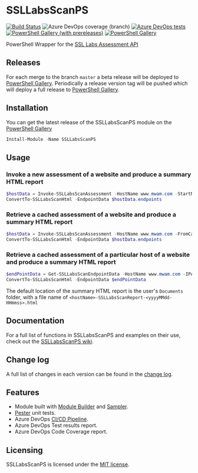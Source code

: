 # SSLLabsScanPS

[![Build Status](https://dev.azure.com/simonheather99/SSLLabsScanPS/_apis/build/status/X-Guardian.SSLLabsScanPS?branchName=master)](https://dev.azure.com/simonheather99/SSLLabsScanPS/_build/latest?definitionId=8&branchName=master)
![Azure DevOps coverage (branch)](https://img.shields.io/azure-devops/coverage/simonheather99/SSLLabsScanPS/8/master)
[![Azure DevOps tests](https://img.shields.io/azure-devops/tests/simonheather99/SSLLabsScanPS/8/master)](https://simonheather99.visualstudio.com/SSLLabsScanPS/_test/analytics?definitionId=8&contextType=build)
[![PowerShell Gallery (with prereleases)](https://img.shields.io/powershellgallery/vpre/SSLLabsScanPS?label=SSLLabsScanPS%20Preview)](https://www.powershellgallery.com/packages/SSLLabsScanPS/)
[![PowerShell Gallery](https://img.shields.io/powershellgallery/v/SSLLabsScanPS?label=SSLLabsScanPS)](https://www.powershellgallery.com/packages/SSLLabsScanPS/)

PowerShell Wrapper for the [SSL Labs Assessment API](https://github.com/ssllabs/ssllabs-scan/blob/stable/ssllabs-api-docs.md)

## Releases

For each merge to the branch `master` a beta release will be
deployed to [PowerShell Gallery](https://www.powershellgallery.com/).
Periodically a release version tag will be pushed which will deploy a
full release to [PowerShell Gallery](https://www.powershellgallery.com/).

## Installation

You can get the latest release of the SSLLabsScanPS module on the [PowerShell Gallery](https://www.powershellgallery.com/packages/SSLLabsScanPS)

```PowerShell
Install-Module -Name SSLLabsScanPS
```

## Usage

### Invoke a new assessment of a website and produce a summary HTML report

```PowerShell
$hostData = Invoke-SSLLabsScanAssessment -HostName www.mwam.com -StartNew -All Done
ConvertTo-SSLLabsScanHtml -EndpointData $hostData.endpoints
```

### Retrieve a cached assessment of a website and produce a summary HTML report

```PowerShell
$hostData = Invoke-SSLLabsScanAssessment -HostName www.mwam.com -FromCache -All Done
ConvertTo-SSLLabsScanHtml -EndpointData $hostData.endpoints
```

### Retrieve a cached assessment of a particular host of a website and produce a summary HTML report

```PowerShell
$endPointData = Get-SSLLabsScanEndpointData -HostName www.mwam.com -IPAddress '18.132.32.101' -FromCache
ConvertTo-SSLLabsScanHtml -EndpointData $endPointData
```

The default location of the summary HTML report is the user's `Documents` folder,
with a file name of `<hostName>-SSLLabsScanReport-<yyyyMMdd-HHmmss>.html`

## Documentation

For a full list of functions in SSLLabsScanPS and examples on their use, check
out the [SSLLabsScanPS wiki](https://github.com/X-Guardian/SSLLabsScanPS/wiki).

## Change log

A full list of changes in each version can be found in the [change log](CHANGELOG.md).

## Features

- Module built with [Module Builder](https://github.com/PoshCode/ModuleBuilder) and [Sampler](https://github.com/gaelcolas/Sampler).
- [Pester](https://github.com/pester/Pester) unit tests.
- Azure DevOps [CI/CD Pipeline](https://dev.azure.com/simonheather99/SSLLabsScanPS/_build?definitionId=8&_a=summary).
- Azure DevOps Test results report.
- Azure DevOps Code Coverage report.

## Licensing

SSLLabsScanPS is licensed under the [MIT license](LICENSE).
